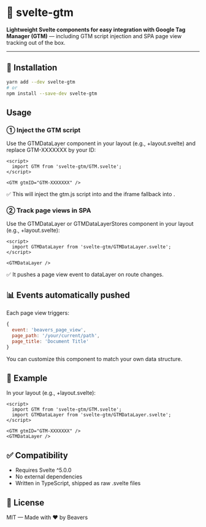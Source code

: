 # 🧩 svelte-gtm

**Lightweight Svelte components for easy integration with Google Tag Manager (GTM)** — including GTM script injection and SPA page view tracking out of the box.

---

## 🚀 Installation

```bash
yarn add --dev svelte-gtm
# or
npm install --save-dev svelte-gtm
```

## Usage
### ① Inject the GTM script
Use the GTMDataLayer component in your layout (e.g., +layout.svelte) and replace GTM-XXXXXXX by your ID:

```svelte
<script>
  import GTM from 'svelte-gtm/GTM.svelte';
</script>

<GTM gtmID="GTM-XXXXXXX" />
```
✅ This will inject the gtm.js script into <head> and the <noscript> iframe fallback into <body>.

### ② Track page views in SPA
Use the GTMDataLayer or GTMDataLayerStores component in your layout (e.g., +layout.svelte):

```svelte
<script>
  import GTMDataLayer from 'svelte-gtm/GTMDataLayer.svelte';
</script>

<GTMDataLayer />
```
✅ It pushes a page view event to dataLayer on route changes.

## 📊 Events automatically pushed

Each page view triggers:
```js
{
  event: 'beavers_page_view',
  page_path: '/your/current/path',
  page_title: 'Document Title'
}
```
You can customize this component to match your own data structure.

## 🧪 Example
In your layout (e.g., +layout.svelte):
```svelte
<script>
  import GTM from 'svelte-gtm/GTM.svelte';
  import GTMDataLayer from 'svelte-gtm/GTMDataLayer.svelte';
</script>

<GTM gtmID="GTM-XXXXXXX" />
<GTMDataLayer />
```

## ✅ Compatibility
- Requires Svelte ^5.0.0
- No external dependencies
- Written in TypeScript, shipped as raw .svelte files

## 📄 License

MIT — Made with ❤️ by Beavers
